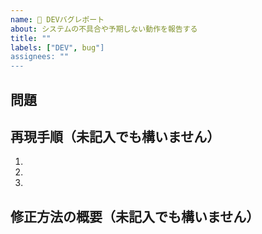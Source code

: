 ```yaml
---
name: 🐛 DEVバグレポート
about: システムの不具合や予期しない動作を報告する
title: ""
labels: ["DEV", bug"]
assignees: ""
---
```


## 問題

<!-- どこでどのような問題が起きているかを教えてください。問題の発生する画面の URL や、問題が発生しているときのスクリーンショットや録画を添付していただけると理解の助けになります。 -->

<!-- この問題が解決されないと、どのような人がどのように困るか、できれば利用者を主語にして記載してください。 -->

## 再現手順（未記入でも構いません）

1.
1.
1.

<!-- どのようにしたらバグが再現されるか、わかれば記載して下さい。 -->

## 修正方法の概要（未記入でも構いません）
